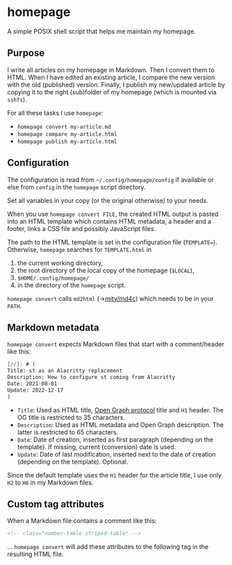 # homepage

A simple POSIX shell script that helps me maintain my homepage.

## Purpose

I write all articles on my homepage in Markdown. Then I convert them to HTML.
When I have edited an existing article, I compare the new version with the
old (published) version. Finally, I publish my new/updated article by copying
it to the right (sub)folder of my homepage (which is mounted via `sshfs`).

For all these tasks I use `homepage`:

* `homepage convert my-article.md`
* `homepage compare my-article.html`
* `homepage publish my-article.html`

## Configuration

The configuration is read from `~/.config/homepage/config` if available
or else from `config` in the `homepage` script directory.

Set all variables in your copy (or the original otherwise) to your needs.

When you use `homepage convert FILE`, the created HTML output is pasted
into an HTML template which contains HTML metadata, a header and a footer,
links a CSS file and possibly JavaScript files.

The path to the HTML template is set in the configuration file (`TEMPLATE=`).
Otherwise, `homepage` searches for `TEMPLATE.html` in

1. the current working directory,
2. the root directory of the local copy of the homepage (`$LOCAL`),
3. `$HOME/.config/homepage/`
4. in the directory of the `homepage` script.

`homepage convert` calls `md2html` (→[mity/md4c](https://github.com/mity/md4c)) which needs
to be in your `PATH`.

## Markdown metadata

`homepage convert` expects Markdown files that start with a comment/header
like this:

```markdown
[//]: # (
Title: st as an Alacritty replacement
Description: How to configure st coming from Alacritty
Date: 2021-08-01
Update: 2022-12-17
)
```

* `Title`: Used as HTML title, [Open Graph protocol](https://ogp.me/) title and `H1` header. The OG title is restricted to 35 characters.
* `Description`: Used as HTML metadata and Open Graph description. The latter is restricted to 65 characters.
* `Date`: Date of creation, inserted as first paragraph (depending on the template). If missing, current (conversion) date is used.
* `Update`: Date of last modification, inserted next to the date of creation (depending on the template). Optional.

Since the default template uses the `H1` header for the article title, I use only `H2` to `H6` in my Markdown files.

## Custom tag attributes

When a Markdown file contains a comment like this:

```markdown
<!-- class="number-table striped-table" -->
```

… `homepage convert` will add these attributes to the following tag in the resulting HTML file.
